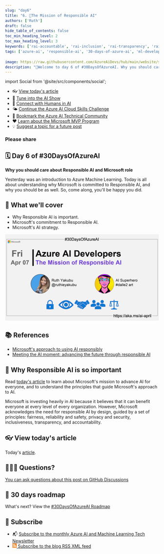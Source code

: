 ```yaml
---
slug: "day6"
title: "6. 🏁The Mission of Responsible AI"
authors: ['Ruth']
draft: false
hide_table_of_contents: false
toc_min_heading_level: 2
toc_max_heading_level: 3
keywords: ['rai-accountable', 'rai-inclusion', 'rai-transparency', 'rai-fairness', 'rai-privacy-security']
tags: ['azure-ai', 'responsible-ai', '30-days-of-azure-ai', 'ml-developers', 'app-developers']

image: https://raw.githubusercontent.com/AzureAiDevs/hub/main/website/static/img/2023-aia/banner-day6.png
description: "🏁Welcome to day 6 of #30DaysOfAzureAI. Why you should care about Responsible AI and Microsoft role https://azureaidevs.github.io/hub/2023-aia/day6"
---
```


import Social from '@site/src/components/social';

<head>

  <meta name="twitter:url" content="https://azureaidevs.github.io/hub/2023-aia/day6" />
  <meta name="twitter:title" content="The Mission of Responsible AI" />
  <meta name="twitter:description" content="🏁Welcome to day 6 of #30DaysOfAzureAI. Why you should care about Responsible AI and Microsoft role" />
  <meta name="twitter:image" content="https://raw.githubusercontent.com/AzureAiDevs/hub/main/website/static/img/2023-aia/banner-day6.png" />
  <meta name="twitter:card" content="summary_large_image" />

  <link rel="canonical" href="https://techcommunity.microsoft.com/t5/ai-machine-learning-blog/mission-of-responsible-ai/ba-p/3787728?WT.mc_id=aiml-89446-dglover"  />
  </head>

- 👓 [View today's article](https://techcommunity.microsoft.com/t5/ai-machine-learning-blog/mission-of-responsible-ai/ba-p/3787728?WT.mc_id=aiml-89446-dglover)
- 🍿 [Tune into the AI Show](https://aka.ms/ai-april-ai-show)
- 🧬 [Connect with Humans in AI](/hub/humans-in-ai)
- 🌤️ [Continue the Azure AI Cloud Skills Challenge](https://aka.ms/30-days-of-azure-ai-challenge)
- 🏫 [Bookmark the Azure AI Technical Community](https://aka.ms/ai-april-tech-community)
- ❤️ [Learn about the Microsoft MVP Program](https://aka.ms/ai-april-mvp-program)
- 💡 [Suggest a topic for a future post](https://github.com/AzureAiDevs/hub/discussions/categories/call-for-content)

### Please share

<Social
    page_url="https://azureaidevs.github.io/hub/2023-aia/day6"
    image_url="https://raw.githubusercontent.com/AzureAiDevs/hub/main/website/static/img/2023-aia/banner-day6.png"
    title="The Mission of Responsible AI"
    description= "🏁Day 6 of #30DaysOfAzureAI. Discover why Responsible AI matters, how Microsoft is leading the charge, and the principles guiding Microsoft's approach to AI."
    hashtags="ResponsibleAI"
    hashtag="#30DaysOfAzureAi"
/>

## 🗓️ Day 6 of #30DaysOfAzureAI

<!-- Short description section -->

**Why you should care about Responsible AI and Microsoft role**

<!-- Intro section -->

Yesterday was an introduction to Azure Machine Learning. Today is all about understanding why Microsoft is committed to Responsible AI, and why you should be as well. So, come along, you'll be happy you did.

## 🎯 What we'll cover

<!-- What we'll cover section -->


- Why Responsible AI is important.
- Microsoft's commitment to Responsible AI.
- Microsoft's AI strategy.


[![Image banner for day 6](./../../static/img/2023-aia/banner-day6.png)](https://techcommunity.microsoft.com/t5/ai-machine-learning-blog/mission-of-responsible-ai/ba-p/3787728?WT.mc_id=aiml-89446-dglover)


<!-- Reference section -->



## 📚 References

- [Microsoft's approach to using AI responsibly](https://news.microsoft.com/source/features/ai/microsoft-approach-to-ai/#using-ai-responsibly?WT.mc_id=aiml-89446-dglover)
- [Meeting the AI moment: advancing the future through responsible AI](https://blogs.microsoft.com/on-the-issues/2023/02/02/responsible-ai-chatgpt-artificial-intelligence?WT.mc_id=aiml-89446-dglover)


<!-- Body section -->


## 🚌 Why Responsible AI is so important

Read [today's article](https://techcommunity.microsoft.com/t5/ai-machine-learning-blog/mission-of-responsible-ai/ba-p/3787728?WT.mc_id=aiml-89446-dglover) to learn about Microsoft's mission to advance AI for everyone, and to understand the principles that guide Microsoft's approach to AI.

Microsoft is investing heavily in AI because it believes that it can benefit everyone at every level of every organization. However, Microsoft acknowledges the need for responsible AI by design, guided by a set of principles: fairness, reliability and safety, privacy and security, inclusiveness, transparency, and accountability.


## 👓 View today's article

Today's [article](https://techcommunity.microsoft.com/t5/ai-machine-learning-blog/mission-of-responsible-ai/ba-p/3787728?WT.mc_id=aiml-89446-dglover).


## 🙋🏾‍♂️ Questions?

[You can ask questions about this post on GitHub Discussions](https://github.com/AzureAiDevs/hub/discussions/categories/azure-ai-developers)

## 📍 30 days roadmap

What's next? View the [#30DaysOfAzureAI Roadmap](/hub/roadmap/30days)

## 🧲 Subscribe

- 📬 [Subscribe to the monthly Azure AI and Machine Learning Tech Newsletter](https://aka.ms/azure-ai-dev-newsletter)
- [![The image is the blog RSS feed available icon](./../../static/img/2023-aia/rss.png) Subscribe to the blog RSS XML feed](https://azureaidevs.github.io/hub/2023-aia/rss.xml)